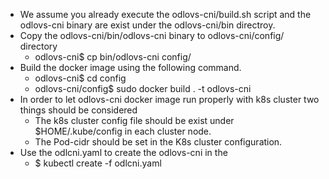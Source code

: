 - We assume you already execute the odlovs-cni/build.sh script and the odlovs-cni binary are exist under the odlovs-cni/bin directroy.
- Copy the odlovs-cni/bin/odlovs-cni binary to odlovs-cni/config/ directory
   - odlovs-cni$ cp bin/odlovs-cni config/
- Build the docker image using the following command.
   - odlovs-cni$ cd config
   - odlovs-cni/config$ sudo docker build . -t  odlovs-cni
- In order to let odlovs-cni docker image run properly with k8s cluster two things should be considered
   - The k8s cluster config file should be exist under $HOME/.kube/config in each cluster node.
   - The Pod-cidr should be set in the K8s cluster configuration.
- Use the odlcni.yaml to create the odlovs-cni in the
   - $ kubectl create -f odlcni.yaml
